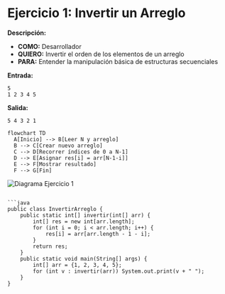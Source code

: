 # Ejercicio 1: Invertir un Arreglo  
**Descripción:**  
- **COMO:** Desarrollador  
- **QUIERO:** Invertir el orden de los elementos de un arreglo  
- **PARA:** Entender la manipulación básica de estructuras secuenciales  

**Entrada:**  
```
5  
1 2 3 4 5
```

**Salida:**  
```
5 4 3 2 1
```

```mermaid
flowchart TD
  A[Inicio] --> B[Leer N y arreglo]  
  B --> C[Crear nuevo arreglo]  
  C --> D[Recorrer índices de 0 a N-1]  
  D --> E[Asignar res[i] = arr[N-1-i]]  
  E --> F[Mostrar resultado]  
  F --> G[Fin]
```

![Diagrama Ejercicio 1](diagram1.png)
```

```java
public class InvertirArreglo {
    public static int[] invertir(int[] arr) {
        int[] res = new int[arr.length];
        for (int i = 0; i < arr.length; i++) {
            res[i] = arr[arr.length - 1 - i];
        }
        return res;
    }
    public static void main(String[] args) {
        int[] arr = {1, 2, 3, 4, 5};
        for (int v : invertir(arr)) System.out.print(v + " ");
    }
}
```